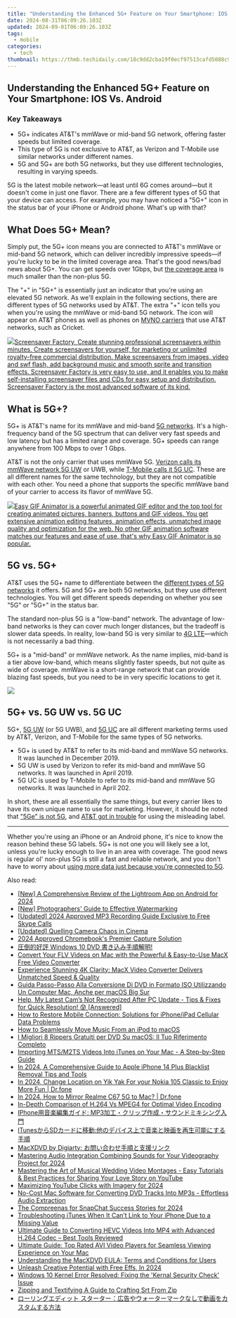 ```yaml
---
title: "Understanding the Enhanced 5G+ Feature on Your Smartphone: IOS Vs. Android"
date: 2024-08-31T06:09:26.103Z
updated: 2024-09-01T06:09:26.103Z
tags:
  - mobile
categories:
  - tech
thumbnail: https://thmb.techidaily.com/18c9dd2cba19f0ecf97513cafd5088c9e4acab9c65510cdf2678db2edca6954d.jpg
---
```


## Understanding the Enhanced 5G+ Feature on Your Smartphone: IOS Vs. Android

### Key Takeaways

* 5G+ indicates AT&T's mmWave or mid-band 5G network, offering faster speeds but limited coverage.
* This type of 5G is not exclusive to AT&T, as Verizon and T-Mobile use similar networks under different names.
* 5G and 5G+ are both 5G networks, but they use different technologies, resulting in varying speeds.

 5G is the latest mobile network—at least until 6G comes around—but it doesn't come in just one flavor. There are a few different types of 5G that your device can access. For example, you may have noticed a "5G+" icon in the status bar of your iPhone or Android phone. What's up with that?

##  What Does 5G+ Mean?

 Simply put, the 5G+ icon means you are connected to AT&T's mmWave or mid-band 5G network, which can deliver incredibly impressive speeds—if you're lucky to be in the limited coverage area. That's the good news/bad news about 5G+. You can get speeds over 1Gbps, but [the coverage area](https://www.anrdoezrs.net/links/3607085/type/dlg/sid/UUhtgUeUpU227928/https://www.att.com/maps/wireless-coverage.html?source=EPcc000000000000U) is much smaller than the non-plus 5G.

 The "+" in "5G+" is essentially just an indicator that you're using an elevated 5G network. As we'll explain in the following sections, there are different types of 5G networks used by AT&T. The extra "+" icon tells you when you're using the mmWave or mid-band 5G network. The icon will appear on AT&T phones as well as phones on [MVNO carriers](https://sound-tweaking.techidaily.com/new-in-2024-mastering-audio-clarity-the-most-effective-noise-reduction-tools-revealed/) that use AT&T networks, such as Cricket.

<!-- affiliate ads begin -->
<a href="https://secure.2checkout.com/order/checkout.php?PRODS=194977&QTY=1&AFFILIATE=108875&CART=1"><img src="https://www.blumentals.net/scrfactory/images/screensaver-software.png" border="0">Screensaver Factory, Create stunning professional screensavers within minutes. Create screensavers for yourself, for marketing or unlimited royalty-free commercial distribution. Make screensavers from images, video and swf flash, add background music and smooth sprite and transition effects. Screensaver Factory is very easy to use, and it enables you to make self-installing screensaver files and CDs for easy setup and distribution. Screensaver Factory is the most advanced software of its kind.</a>
<!-- affiliate ads end -->
##  What is 5G+?

 5G+ is AT&T's name for its mmWave and mid-band [5G networks](https://some-knowledge.techidaily.com/2024-approved-free-top-6-best-apps-to-remove-objects-from-photo-on-iphone/). It's a high-frequency band of the 5G spectrum that can deliver very fast speeds and low latency but has a limited range and coverage. 5G+ speeds can range anywhere from 100 Mbps to over 1 Gbps.

 AT&T is not the only carrier that uses mmWave 5G. [Verizon calls its mmWave network 5G UW](https://vimeo-videos.techidaily.com/updated-2024-approved-a-beginners-guide-to-vimeo-caption-addition/) or UWB, while [T-Mobile calls it 5G UC](https://some-skills.techidaily.com/2024-approved-the-magic-of-watching-nba-online-unveiling-the-best-15-strategies/). These are all different names for the same technology, but they are not compatible with each other. You need a phone that supports the specific mmWave band of your carrier to access its flavor of mmWave 5G.

<!-- affiliate ads begin -->
<a href="https://secure.2checkout.com/order/checkout.php?PRODS=174416&QTY=1&AFFILIATE=108875&CART=1"><img src="https://www.easygifanimator.net/images/gif-animator.png" border="0">Easy GIF Animator is a powerful animated GIF editor and the top tool for creating animated pictures, banners, buttons and GIF videos. You get extensive animation editing features, animation effects, unmatched image quality and optimization for the web. No other GIF animation software matches our features and ease of use, that's why Easy GIF Animator is so popular.</a>
<!-- affiliate ads end -->
##  5G vs. 5G+

 AT&T uses the 5G+ name to differentiate between the [different types of 5G networks](https://eaxpv-info.techidaily.com/new-flip-to-fun-converting-youtube-videos-to-playful-download-free-gifs-for-2024/) it offers. 5G and 5G+ are both 5G networks, but they use different technologies. You will get different speeds depending on whether you see "5G" or "5G+" in the status bar.

 The standard non-plus 5G is a "low-band" network. The advantage of low-band networks is they can cover much longer distances, but the tradeoff is slower data speeds. In reality, low-band 5G is very similar to [4G LTE](https://buynow-marvelous.techidaily.com/ace-your-playtime-with-2024s-must-have-console-picks/)—which is not necessarily a bad thing.

 5G+ is a "mid-band" or mmWave network. As the name implies, mid-band is a tier above low-band, which means slightly faster speeds, but not quite as wide of coverage. mmWave is a short-range network that can provide blazing fast speeds, but you need to be in very specific locations to get it.

<!-- affiliate ads begin -->
<a href="https://estore.winxdvd.com/order/checkout.php?PRODS=12653808&QTY=1&AFFILIATE=108875&CART=1"><img src="https://www.winxdvd.com/affiliate/new-banner/wt-500x500.jpg" border="0"></a>
<!-- affiliate ads end -->
##  5G+ vs. 5G UW vs. 5G UC

 5G+, [5G UW](https://vimeo-videos.techidaily.com/updated-2024-approved-a-beginners-guide-to-vimeo-caption-addition/) (or 5G UWB), and [5G UC](https://some-skills.techidaily.com/2024-approved-the-magic-of-watching-nba-online-unveiling-the-best-15-strategies/) are all different marketing terms used by AT&T, Verizon, and T-Mobile for the same types of 5G networks.

* 5G+ is used by AT&T to refer to its mid-band and mmWave 5G networks. It was launched in December 2019.
* 5G UW is used by Verizon to refer its mid-band and mmWave 5G networks. It was launched in April 2019.
* 5G UC is used by T-Mobile to refer to its mid-band and mmWave 5G networks. It was launched in April 202.

 In short, these are all essentially the same things, but every carrier likes to have its own unique name to use for marketing. However, it should be noted that ["5Ge" is not 5G](https://screen-mirroring-recording.techidaily.com/updated-two-screen-triumph-best-recorder-verdict/), and [AT&T got in trouble](https://www.theverge.com/2019/4/22/18511660/att-sprint-5ge-false-advertising-lawsuit-settlement) for using the misleading label.

---

 Whether you're using an iPhone or an Android phone, it's nice to know the reason behind these 5G labels. 5G+ is not one you will likely see a lot, unless you're lucky enough to live in an area with coverage. The good news is regular ol' non-plus 5G is still a fast and reliable network, and you don't have to worry about [using more data just because you're connected to 5G](https://instagram-clips.techidaily.com/in-2024-incorporating-captions-into-instagrams-video-platform/).

<ins class="adsbygoogle"
     style="display:block"
     data-ad-format="autorelaxed"
     data-ad-client="ca-pub-7571918770474297"
     data-ad-slot="1223367746"></ins>



<ins class="adsbygoogle"
     style="display:block"
     data-ad-client="ca-pub-7571918770474297"
     data-ad-slot="8358498916"
     data-ad-format="auto"
     data-full-width-responsive="true"></ins>

<span class="atpl-alsoreadstyle">Also read:</span>
<div><ul>
<li><a href="https://vp-tips.techidaily.com/new-a-comprehensive-review-of-the-lightroom-app-on-android-for-2024/"><u>[New] A Comprehensive Review of the Lightroom App on Android for 2024</u></a></li>
<li><a href="https://extra-approaches.techidaily.com/new-photographers-guide-to-effective-watermarking/"><u>[New] Photographers' Guide to Effective Watermarking</u></a></li>
<li><a href="https://desktop-recording.techidaily.com/updated-2024-approved-mp3-recording-guide-exclusive-to-free-skype-calls/"><u>[Updated] 2024 Approved  MP3 Recording Guide  Exclusive to Free Skype Calls</u></a></li>
<li><a href="https://extra-support.techidaily.com/updated-quelling-camera-chaos-in-cinema/"><u>[Updated] Quelling Camera Chaos in Cinema</u></a></li>
<li><a href="https://remote-screen-capture.techidaily.com/2024-approved-chromebooks-premier-capture-solution/"><u>2024 Approved  Chromebook's Premier Capture Solution</u></a></li>
<li><a href="https://some-guidance.techidaily.com/1724766127617-windows-10-dvd/"><u>圧倒的好評 Windows 10 DVD 書き込み手順解明!</u></a></li>
<li><a href="https://some-guidance.techidaily.com/convert-your-flv-videos-on-mac-with-the-powerful-and-easy-to-use-macx-free-video-converter/"><u>Convert Your FLV Videos on Mac with the Powerful & Easy-to-Use MacX Free Video Converter</u></a></li>
<li><a href="https://some-guidance.techidaily.com/experience-stunning-4k-clarity-macx-video-converter-delivers-unmatched-speed-and-quality/"><u>Experience Stunning 4K Clarity: MacX Video Converter Delivers Unmatched Speed & Quality</u></a></li>
<li><a href="https://some-guidance.techidaily.com/guida-passo-passo-alla-conversione-di-dvd-in-formato-iso-utilizzando-un-computer-mac-anche-per-macos-big-sur/"><u>Guida Passo-Passo Alla Conversione Di DVD in Formato ISO Utilizzando Un Computer Mac, Anche per macOS Big Sur</u></a></li>
<li><a href="https://driver-error.techidaily.com/help-my-latest-cams-not-recognized-after-pc-update-tips-and-fixes-for-quick-resolution-answered/"><u>Help, My Latest Cam’s Not Recognized After PC Update - Tips & Fixes for Quick Resolution! 😰 [Answered]</u></a></li>
<li><a href="https://some-guidance.techidaily.com/how-to-restore-mobile-connection-solutions-for-iphoneipad-cellular-data-problems/"><u>How to Restore Mobile Connection: Solutions for iPhone/iPad Cellular Data Problems</u></a></li>
<li><a href="https://some-guidance.techidaily.com/how-to-seamlessly-move-music-from-an-ipod-to-macos/"><u>How to Seamlessly Move Music From an iPod to macOS</u></a></li>
<li><a href="https://some-guidance.techidaily.com/i-migliori-8-rippers-gratuiti-per-dvd-su-macos-il-tuo-riferimento-completo/"><u>I Migliori 8 Rippers Gratuiti per DVD Su macOS: Il Tuo Riferimento Completo</u></a></li>
<li><a href="https://some-guidance.techidaily.com/importing-mtsm2ts-videos-into-itunes-on-your-mac-a-step-by-step-guide/"><u>Importing MTS/M2TS Videos Into iTunes on Your Mac - A Step-by-Step Guide</u></a></li>
<li><a href="https://ios-unlock.techidaily.com/in-2024-a-comprehensive-guide-to-apple-iphone-14-plus-blacklist-removal-tips-and-tools-by-drfone-ios/"><u>In 2024, A Comprehensive Guide to Apple iPhone 14 Plus Blacklist Removal Tips and Tools</u></a></li>
<li><a href="https://location-social.techidaily.com/in-2024-change-location-on-yik-yak-for-your-nokia-105-classic-to-enjoy-more-fun-drfone-by-drfone-virtual-android/"><u>In 2024, Change Location on Yik Yak For your Nokia 105 Classic to Enjoy More Fun | Dr.fone</u></a></li>
<li><a href="https://screen-mirror.techidaily.com/in-2024-how-to-mirror-realme-c67-5g-to-mac-drfone-by-drfone-android/"><u>In 2024, How to Mirror Realme C67 5G to Mac? | Dr.fone</u></a></li>
<li><a href="https://some-guidance.techidaily.com/in-depth-comparison-of-h264-vs-mpeg4-for-optimal-video-encoding/"><u>In-Depth Comparison of H.264 Vs MPEG4 for Optimal Video Encoding</u></a></li>
<li><a href="https://some-guidance.techidaily.com/iphone-mp3/"><u>IPhone用音楽編集ガイド: MP3加工・クリップ作成・サウンドミキシング入門</u></a></li>
<li><a href="https://some-guidance.techidaily.com/1724766400265-itunessd/"><u>ITunesからSDカードに移動:他のデバイス上で音楽と映画を再生可能にする手順</u></a></li>
<li><a href="https://some-guidance.techidaily.com/macxdvd-by-digiarty/"><u>MacXDVD by Digiarty: お問い合わせ手順と支援リンク</u></a></li>
<li><a href="https://voice-adjusting.techidaily.com/mastering-audio-integration-combining-sounds-for-your-videography-project-for-2024/"><u>Mastering Audio Integration Combining Sounds for Your Videography Project for 2024</u></a></li>
<li><a href="https://some-guidance.techidaily.com/mastering-the-art-of-musical-wedding-video-montages-easy-tutorials-and-best-practices-for-sharing-your-love-story-on-youtube/"><u>Mastering the Art of Musical Wedding Video Montages - Easy Tutorials & Best Practices for Sharing Your Love Story on YouTube</u></a></li>
<li><a href="https://youtube-web.techidaily.com/izing-youtube-clicks-with-imagery-for-2024/"><u>Maximizing YouTube Clicks with Imagery for 2024</u></a></li>
<li><a href="https://some-guidance.techidaily.com/no-cost-mac-software-for-converting-dvd-tracks-into-mp3s-effortless-audio-extraction/"><u>No-Cost Mac Software for Converting DVD Tracks Into MP3s - Effortless Audio Extraction</u></a></li>
<li><a href="https://snapchat-videos.techidaily.com/the-compreenas-for-snapchat-success-stories-for-2024/"><u>The Compreenas for SnapChat Success Stories for 2024</u></a></li>
<li><a href="https://some-guidance.techidaily.com/troubleshooting-itunes-when-it-cant-link-to-your-iphone-due-to-a-missing-value/"><u>Troubleshooting iTunes When It Can’t Link to Your iPhone Due to a Missing Value</u></a></li>
<li><a href="https://some-guidance.techidaily.com/ultimate-guide-to-converting-hevc-videos-into-mp4-with-advanced-h264-codec-best-tools-reviewed/"><u>Ultimate Guide to Converting HEVC Videos Into MP4 with Advanced H.264 Codec – Best Tools Reviewed</u></a></li>
<li><a href="https://some-guidance.techidaily.com/ultimate-guide-top-rated-avi-video-players-for-seamless-viewing-experience-on-your-mac/"><u>Ultimate Guide: Top Rated AVI Video Players for Seamless Viewing Experience on Your Mac</u></a></li>
<li><a href="https://some-guidance.techidaily.com/understanding-the-macxdvd-eula-terms-and-conditions-for-users/"><u>Understanding the MacXDVD EULA: Terms and Conditions for Users</u></a></li>
<li><a href="https://youtube-docs.techidaily.com/sh-creative-potential-with-free-effs-in-2024/"><u>Unleash Creative Potential with Free Effs, In 2024</u></a></li>
<li><a href="https://blue-screen-error.techidaily.com/windows-10-kernel-error-resolved-fixing-the-kernal-security-check-issue/"><u>Windows 10 Kernel Error Resolved: Fixing the 'Kernal Security Check' Issue</u></a></li>
<li><a href="https://extra-resources.techidaily.com/zipping-and-textifying-a-guide-to-crafting-srt-from-zip/"><u>Zipping and Textifying  A Guide to Crafting Srt From Zip</u></a></li>
<li><a href="https://some-guidance.techidaily.com/44ot44o844oq44oz44kw44ko44oh44kj44od44oiioocueocvplusodvoocvplusodvoplus8muw6gpluswriuochoocpuocqeodvoocvplusodvoodnuodvoocrplusobquoblplusobppluswlleeuuplu12/"><u>ローリングエディット スターター：広告やウォーターマークなしで動画をカスタムする方法</u></a></li>
</ul></div>
